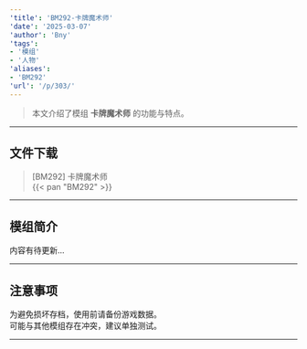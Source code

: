 ```yaml
---
'title': 'BM292-卡牌魔术师'
'date': '2025-03-07'
'author': 'Bny'
'tags':
- '模组'
- '人物'
'aliases':
- 'BM292'
'url': '/p/303/'
---
```


> 本文介绍了模组 **卡牌魔术师** 的功能与特点。

---

## 文件下载

> [BM292] 卡牌魔术师  
{{< pan "BM292" >}}  

---

## 模组简介

>  
内容有待更新...  

---

## 注意事项

>  
为避免损坏存档，使用前请备份游戏数据。  
可能与其他模组存在冲突，建议单独测试。  

---

